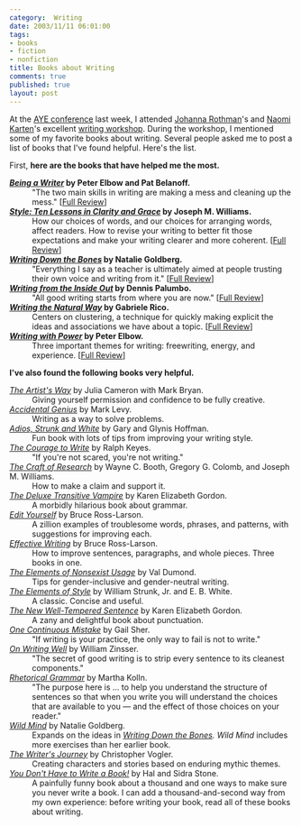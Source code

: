 ```yaml
--- 
category:  Writing
date: 2003/11/11 06:01:00
tags: 
- books
- fiction
- nonfiction
title: Books about Writing
comments: true
published: true
layout: post
---
```


At the <a href="http://www.ayeconference.com">AYE conference</a> last week, I attended <a href="http://www.jrothman.com">Johanna Rothman</a>'s and <a href="http://www.nkarten.com">Naomi Karten</a>'s excellent <a href="http://www.ayeconference.com/wiki/scribble.cgi?read=SessionThree021">writing workshop</a>. During the workshop, I mentioned some of my favorite books about writing. Several people asked me to post a list of books that I've found helpful. Here's the list.

First, <strong> here are the books that have helped me the most. </strong>

<dl> <dt> <strong><em><a href="http://www.amazon.com/exec/obidos/ASIN/0072378735/dalehemer-20">Being a Writer</a> </em>by Peter Elbow and Pat Belanoff. </strong> </dt> <dd> "The two main skills in writing are making a mess and cleaning up the mess."
[<a href="http://www.dhemery.com/dalewriting/2003/11/being_a_writer">Full Review</a>] </dd> <dt> <strong><em>
<a href="http://www.amazon.com/exec/obidos/ASIN/0321095170/dalehemer-20">Style: Ten Lessons in Clarity and Grace</a></em>  by Joseph M. Williams. </strong> </dt> <dd> How our choices of words, and our choices for arranging words, affect readers. How to revise your writing to better fit those expectations and make your writing clearer and more coherent.
[<a href="http://www.dhemery.com/dalewriting/2003/11/style">Full Review</a>] </dd> <dt> <strong><em>
<a href="http://www.amazon.com/exec/obidos/ASIN/0877733759/dalehemer-20">Writing Down the Bones</a> </em>by Natalie Goldberg. </strong> </dt> <dd> "Everything I say as a teacher is ultimately aimed at people trusting their own voice and writing from it."
[<a href="http://www.dhemery.com/dalewriting/2003/11/writing_down_the_bones">Full Review</a>] </dd> <dt> <strong>
<em><a href="http://www.amazon.com/exec/obidos/ASIN/0471382663/dalehemer-20">Writing from the Inside Out</a> </em>by Dennis Palumbo. </strong> </dt> <dd> "All good writing starts from where you are now."
[<a href="http://www.dhemery.com/dalewriting/2003/11/writing_from_the_inside_out">Full Review</a>] </dd> <dt> <strong><em>
<a href="http://www.amazon.com/exec/obidos/ASIN/0874772362/dalehemer-20">Writing the Natural Way</a> </em>by Gabriele Rico. </strong> </dt> <dd> Centers on clustering, a technique for quickly making explicit the ideas and associations we have about a topic.
[<a href="http://www.dhemery.com/dalewriting/2003/11/writing_the_natural_way">Full Review</a>] </dd> <dt> <strong>
<em><a href="http://www.amazon.com/exec/obidos/ASIN/0195029135/dalehemer-20">Writing with Power</a> </em>by Peter Elbow. </strong> </dt> <dd> Three important themes for writing: freewriting, energy, and experience.
[<a href="http://www.dhemery.com/dalewriting/2003/11/writing_with_power">Full Review</a>] </dd> </dl> <strong> I've also found the following books very helpful. </strong>

<dl> <dt> <em><a href="http://www.amazon.com/exec/obidos/ASIN/0874776945/dalehemer-20">The Artist's Way</a> </em>by Julia Cameron with Mark Bryan. </dt> <dd> Giving yourself permission and confidence to be fully creative. </dd> <dt> <em>
<a href="http://www.amazon.com/exec/obidos/ASIN/1576750833/dalehemer-20">Accidental Genius</a> </em>by Mark Levy. </dt> <dd> Writing as a way to solve problems. </dd> <dt> <em>
<a href="http://www.amazon.com/exec/obidos/ASIN/0937363154/dalehemer-20">Adios, Strunk and White</a> </em>by Gary and Glynis Hoffman. </dt> <dd> Fun book with lots of tips from improving your writing style. </dd> <dt> <em>
<a href="http://www.amazon.com/exec/obidos/ASIN/0805031898/dalehemer-20">The Courage to Write</a> </em>by Ralph Keyes. </dt> <dd> "If you're not scared, you're not writing." </dd> <dt> <em>
<a href="http://www.amazon.com/exec/obidos/ASIN/0226065685/dalehemer-20">The Craft of Research</a> </em>by Wayne C. Booth, Gregory G. Colomb, and Joseph M. Williams. </dt> <dd> How to make a claim and support it. </dd> <dt> <em>
<a href="http://www.amazon.com/exec/obidos/ASIN/0679418601/dalehemer-20">The Deluxe Transitive Vampire</a> </em>by Karen Elizabeth Gordon. </dt> <dd> A morbidly hilarious book about grammar. </dd> <dt> <em>
<a href="http://www.amazon.com/exec/obidos/ASIN/0393302687/dalehemer-20">Edit Yourself</a> </em>by Bruce Ross-Larson. </dt> <dd> A zillion examples of troublesome words, phrases, and patterns, with suggestions for improving each. </dd> <dt> <em>
<a href="http://www.amazon.com/exec/obidos/ASIN/0393046397/dalehemer-20">Effective Writing</a> </em>by Bruce Ross-Larson. </dt> <dd> How to improve sentences, paragraphs, and whole pieces. Three books in one. </dd> <dt> <em>
<a href="http://www.amazon.com/exec/obidos/ASIN/0133689115/dalehemer-20">The Elements of Nonsexist Usage</a> </em>by Val Dumond. </dt> <dd> Tips for gender-inclusive and gender-neutral writing. </dd> <dt> <em>
<a href="http://www.amazon.com/exec/obidos/ASIN/020530902X/dalehemer-20">The Elements of Style</a> </em>by William Strunk, Jr. and E. B. White. </dt> <dd> A classic.  Concise and useful. </dd> <dt> <em>
<a href="http://www.amazon.com/exec/obidos/ASIN/0395628830/dalehemer-20">The New Well-Tempered Sentence</a> </em>by Karen Elizabeth Gordon. </dt> <dd> A zany and delightful book about punctuation. </dd> <dt> <em>
<a href="http://www.amazon.com/exec/obidos/ASIN/0140195874/dalehemer-20">One Continuous Mistake</a> </em>by Gail Sher. </dt> <dd> "If writing is your practice, the only way to fail is not to write." </dd> <dt> <em>
<a href="http://www.amazon.com/exec/obidos/ASIN/0060006641/dalehemer-20">On Writing Well</a> </em>by William Zinsser. </dt> <dd> "The secret of good writing is to strip every sentence to its cleanest components." </dd> <dt> <em>
<a href="http://www.amazon.com/exec/obidos/ASIN/0205283055/dalehemer-20">Rhetorical Grammar</a> </em>by Martha Kolln. </dt> <dd> "The purpose here is ... to help you understand the structure of sentences so that when you write you will understand the choices that are available to you — and the effect of those choices on your reader." </dd> <dt> <em>
<a href="http://www.amazon.com/exec/obidos/ASIN/0553347756/dalehemer-20">Wild Mind</a> </em>by Natalie Goldberg. </dt> <dd> Expands on the ideas in <em><a href="http://www.dhemery.com/cwd/2003/11/writing_down_the_bones.html">Writing Down the Bones</a>. </em><em>Wild Mind</em> includes more exercises than her earlier book. </dd> <dt> <em>
<a href="http://www.amazon.com/exec/obidos/ASIN/0941188701/dalehemer-20">The Writer's Journey</a> </em>by Christopher Vogler. </dt> <dd> Creating characters and stories based on enduring mythic themes. </dd> <dt> <em>
<a href="http://www.amazon.com/exec/obidos/ASIN/156557060X/dalehemer-20">You Don't Have to Write a Book!</a> </em>by Hal and Sidra Stone. </dt> <dd> A painfully funny book about a thousand and one ways to make sure you never write a book. I can add a thousand-and-second way from my own experience: before writing your book, read all of these books about writing. </dd> </dl>
